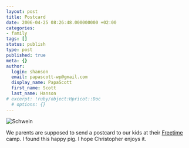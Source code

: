 ```yaml
---
layout: post
title: Postcard
date: 2006-04-25 08:26:48.000000000 +02:00
categories:
- family
tags: []
status: publish
type: post
published: true
meta: {}
author:
  login: shanson
  email: papascott-wp@gmail.com
  display_name: PapaScott
  first_name: Scott
  last_name: Hanson
# excerpt: !ruby/object:Hpricot::Doc
  # options: {}
---
```

<p><img src="http://www.papascott.de/wordpress/wp-content/uploads/2006/04/schwein.jpg" alt="Schwein" /></p>
<p>We parents are supposed to send a postcard to our kids at their <a href="http://www.papascott.de/archives/2006/04/23/freetime-20/">Freetime</a> camp. I found this happy pig. I hope Christopher enjoys it.</p>
